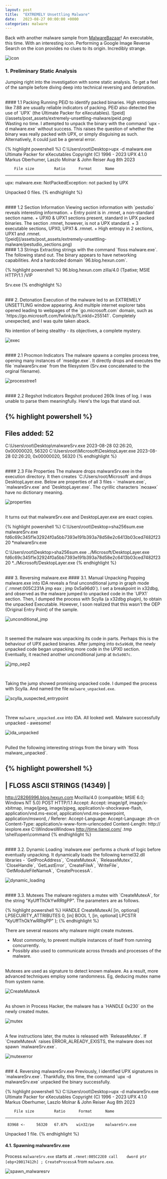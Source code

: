 ```yaml
---
layout: post
title:  "EXTREMELY Unsettling Malware"
date:   2023-08-27 00:00:00 +0000
categories: malware
---
```

Back with another malware sample from [MalwareBazaar](https://bazaar.abuse.ch/sample/87c160843bc0bdcd754a151c288f899763494385830016c299245f1fe9354b54/)! An executable, this time. With an interesting icon. Performing a Google Image Reverse Search on the icon provides no clues to its origin. Incredibly strange.


![icon](/assets/post_assets/extremely-unsettling-malware/logo.png)

### 1. Preliminary Static Analysis
Jumping right into the investigation with some static analysis. To get a feel of the sample before diving deep into technical reversing and detonation.

<br>
#### 1.1 Packing
Running PEiD to identify packed binaries. High entropies like 7.88 are usually reliable indicators of packing. PEiD also detected the use of `UPX` (the Ultimate Packer for eXecutables).
![peid](/assets/post_assets/extremely-unsettling-malware/peid.png)

<br>
Wasting no time. I attempted to unpack the binary with the command `upx -d malware.exe` without success. This raises the question of whether the binary was really packed with UPX, or simply disguising as such. Alternatively, it could just be a general error.

{% highlight powershell %}
C:\Users\root\Desktop>upx -d malware.exe
                       Ultimate Packer for eXecutables
                          Copyright (C) 1996 - 2023
UPX 4.1.0       Markus Oberhumer, Laszlo Molnar & John Reiser    Aug 8th 2023

        File size         Ratio      Format      Name
   --------------------   ------   -----------   -----------
upx: malware.exe: NotPackedException: not packed by UPX

Unpacked 0 files.
{% endhighlight %}

<br>
#### 1.2 Section Information
Viewing section information with `pestudio` reveals interesting information.
+ Entry point is in .rmnet, a non-standard section name.
+ UPX0 & UPX1 sections present, standard in UPX packed binaries. The section .rmnet, however, is not a UPX standard.
+ 3 executable sections, UPX0, UPX1 & .rmnet.
+ High entropy in 2 sections, UPX1 and .rmnet.  
<br>
![peid](/assets/post_assets/extremely-unsettling-malware/pestudio_sections.png)

<br>
#### 1.3 Strings
Extracting strings with the command `floss malware.exe`. The following stand out. The binary appears to have networking capabilities. And a hardcoded domain `96.blog.hexun.com`.

{% highlight powershell %}
96.blog.hexun.com
zilla/4.0 (Tpatixe; MSIE 
HTTP/1.1
/VIP
<?xml version="1.0" encoding="UTF-8" standalone="yes"?><assembly xmlns="urn:schemas-microsoft-com:asm.v1" manifestVersion="1.0"><assemblyIdentity name="E.App" processorArchitecture="x86" version="5.2.0.0" type="win32"/><dependency><dependentAssembly><assemblyIdentity type="win32" name="Microsoft.Windows.Common-Controls" version="6.0.0.0" processorArchitecture="x86" publicKeyToken="6595b64144ccf1df" language="*" /></dependentAssembly></dependency></assembly>
Srv.exe
{% endhighlight %}

<br>
### 2. Detonation
Execution of the malware led to an EXTREMELY UNSETTLING window appearing. And multiple internet explorer tabs opened leading to webpages of the `go.microsoft.com` domain, such as `https://go.microsoft.com/fwlink/p/?LinkId=255141`. Completely unexpected, and I was quite taken aback.

No intention of being stealthy - its objectives, a complete mystery.

![exec](/assets/post_assets/extremely-unsettling-malware/exec1.png)

<br>
#### 2.1 Procmon Indicators
The malware spawns a complex process tree, opening many instances of `msedge.exe`. It directly drops and executes the file `malwareSrv.exe` from the filesystem (Srv.exe concatenated to the orginal filename).

![processtree1](/assets/post_assets/extremely-unsettling-malware/processtree1.png)


<br>
#### 2.2 Regshot Indicators
Regshot produced 260k lines of log. I was unable to parse them meaningfully. Here's the logs that stand out.

{% highlight powershell %}
----------------------------------
Files added: 52
----------------------------------
C:\Users\root\Desktop\malwareSrv.exe
2023-08-28 02:26:20, 0x00000020, 56320
C:\Users\root\Microsoft\DesktopLayer.exe
2023-08-28 02:26:20, 0x00000020, 56320
{% endhighlight %}

<br>
#### 2.3 File Properties
The malware drops malwareSrv.exe in the execution directory. It then creates `C:/Users/root/Microsoft` and drops DesktopLayer.exe. Below are properties of all 3 files - `malware.exe`, `malwareSrv.exe` and `DesktopLayer.exe`. The cyrillic characters `люзанх` have no dictionary meaning.

![properties](/assets/post_assets/extremely-unsettling-malware/properties.png)

<br>
It turns out that malwareSrv.exe and DesktopLayer.exe are exact copies.

{% highlight powershell %}
C:\Users\root\Desktop>sha256sum.exe malwareSrv.exe
fd6c69c345f1e32924f0a5bb7393e191b393a78d58e2c6413b03ced7482f2320 *malwareSrv.exe

C:\Users\root\Desktop>sha256sum.exe ../Microsoft/DesktopLayer.exe
fd6c69c345f1e32924f0a5bb7393e191b393a78d58e2c6413b03ced7482f2320 *../Microsoft/DesktopLayer.exe
{% endhighlight %}

<br>
### 3. Reversing malware.exe
#### 3.1. Manual Unpacking
Popping malware.exe into IDA reveals a final unconditional jump in graph mode (`.rmnet:005C231A jmp     eax             ; jmp 0x5a96d0`). I set a breakpoint in x32dbg, and observed as the malware jumped to unpacked code in the `UPX1` section. Then, I dumped the process with Scylla (a x32dbg plugin), to obtain the unpacked Executable. However, I soon realized that this wasn't the OEP (Original Entry Point) of the sample.

![unconditional_jmp](/assets/post_assets/extremely-unsettling-malware/unconditional_jmp.png)

<br>

It seemed the malware was unpacking its code in parts. Perhaps this is the behaviour of UPX packed binaries. After jumping into `0x5a96d0`, the newly unpacked code began unpacking more code in the UPX0 section. Eventually, it reached another unconditional jump at `0x5a987c`. 

![jmp_oep2](/assets/post_assets/extremely-unsettling-malware/jmp_oep2.png)

<br>

Taking the jump showed promising unpacked code. I dumped the process with Scylla. And named the file `malware_unpacked.exe`.

![scylla_suspected_entrypoint](/assets/post_assets/extremely-unsettling-malware/scylla_suspected_entrypoint.png)

<br>

Threw `malware_unpacked.exe` into IDA. All looked well. Malware successfully unpacked - awesome!

![ida_unpacked](/assets/post_assets/extremely-unsettling-malware/ida_unpacked.png)

<br>
Pulled the following interesting strings from the binary with `floss malware_unpacked`.

{% highlight powershell %}
-------------------------------
| FLOSS ASCII STRINGS (14349) |
-------------------------------
http://28266996.blog.hexun.com
Mozilla/4.0 (compatible; MSIE 6.0; Windows NT 5.0)
POST
HTTP/1.1
Accept: 
Accept: image/gif, image/x-xbitmap, image/jpeg, image/pjpeg, application/x-shockwave-flash, application/vnd.ms-excel, application/vnd.ms-powerpoint, application/msword, */*
Referer: 
Accept-Language: 
Accept-Language: zh-cn
Content-Type: application/x-www-form-urlencoded
Content-Length: 
http://
iexplore.exe
C:\WindowsWindows
http://time.tianqi.com/
.tmp
\shell\open\command
{% endhighlight %}

<br>
#### 3.2. Dynamic Loading
`malware.exe` performs a chunk of logic before eventually unpacking. It dynamically loads the following kernel32.dll libraries - `GetProcAddress`, `CreateMutexA`, `ReleaseMutex`, `CloseHandle`, `GetLastError`, `CreateFileA`, `WriteFile`, `GetModuleFileNameA`, `CreateProcessA`.

![dynamic_loading](/assets/post_assets/extremely-unsettling-malware/dynamic_loading.png)

<br>
#### 3.3. Mutexes
The malware registers a mutex with `CreateMutexA`, for the string "KyUffThOkYwRRtgPP". The parameters are as follows.

{% highlight powershell %}
HANDLE CreateMutexA(
  [in, optional] LPSECURITY_ATTRIBUTES 0,
  [in]           BOOL                  1,
  [in, optional] LPCSTR                "KyUffThOkYwRRtgPP"
);
{% endhighlight %}

There are several reasons why malware might create mutexes. 
+ Most commonly, to prevent multiple instances of itself from running concurrently. 
+ Possibly also used to communicate across threads and processes of the malware.  

<br>
Mutexes are used as signature to detect known malware. As a result, more advanced techniques employ some randomness. Eg, deducing mutex name from system name.

![CreateMutexA](/assets/post_assets/extremely-unsettling-malware/CreateMutexA.png)

<br>
As shown in Process Hacker, the malware has a `HANDLE 0x230` on the newly created mutex.

![mutex](/assets/post_assets/extremely-unsettling-malware/mutex.png)

<br>
A few instructions later, the mutex is released with `ReleaseMutex`. If `CreateMutexA` raises ERROR_ALREADY_EXISTS, the malware does not spawn `malwareSrv.exe`.

![mutexerror](/assets/post_assets/extremely-unsettling-malware/mutexerror.png)

<br>
### 4. Reversing malwareSrv.exe
Previously, I identified UPX signatures in `malwareSrv.exe`. Thankfully, this time, the command `upx -d malwareSrv.exe` unpacked the binary successfully.

{% highlight powershell %}
C:\Users\root\Desktop>upx -d malwareSrv.exe
                       Ultimate Packer for eXecutables
                          Copyright (C) 1996 - 2023
UPX 4.1.0       Markus Oberhumer, Laszlo Molnar & John Reiser    Aug 8th 2023

        File size         Ratio      Format      Name
   --------------------   ------   -----------   -----------
     83968 <-     56320   67.07%    win32/pe     malwareSrv.exe

Unpacked 1 file.
{% endhighlight %}

#### 4.1. Spawning malwareSrv.exe
Process `malwareSrv.exe` starts at `.rmnet:005C22E0 call    dword ptr [ebp+20017412h] ; CreateProcessA` from `malware.exe`.

![spawn_malwaresrv](/assets/post_assets/extremely-unsettling-malware/spawn_malwaresrv.png)

